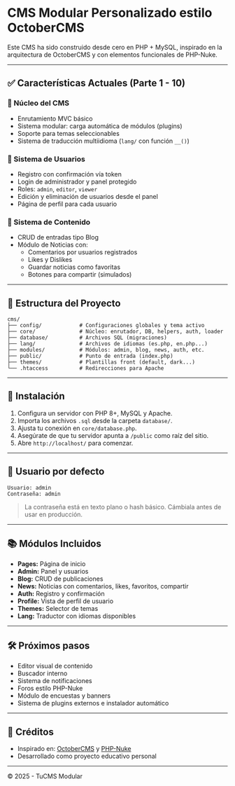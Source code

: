 # CMS Modular Personalizado estilo OctoberCMS

Este CMS ha sido construido desde cero en PHP + MySQL, inspirado en la arquitectura de OctoberCMS y con elementos funcionales de PHP-Nuke.

---

## ✅ Características Actuales (Parte 1 - 10)

### 🧱 Núcleo del CMS
- Enrutamiento MVC básico
- Sistema modular: carga automática de módulos (plugins)
- Soporte para temas seleccionables
- Sistema de traducción multiidioma (`lang/` con función `__()`)

### 🔐 Sistema de Usuarios
- Registro con confirmación vía token
- Login de administrador y panel protegido
- Roles: `admin`, `editor`, `viewer`
- Edición y eliminación de usuarios desde el panel
- Página de perfil para cada usuario

### 📝 Sistema de Contenido
- CRUD de entradas tipo Blog
- Módulo de Noticias con:
  - Comentarios por usuarios registrados
  - Likes y Dislikes
  - Guardar noticias como favoritas
  - Botones para compartir (simulados)

---

## 📂 Estructura del Proyecto

```
cms/
├── config/            # Configuraciones globales y tema activo
├── core/              # Núcleo: enrutador, DB, helpers, auth, loader
├── database/          # Archivos SQL (migraciones)
├── lang/              # Archivos de idiomas (es.php, en.php...)
├── modules/           # Módulos: admin, blog, news, auth, etc.
├── public/            # Punto de entrada (index.php)
├── themes/            # Plantillas front (default, dark...)
└── .htaccess          # Redirecciones para Apache
```

---

## 🚀 Instalación

1. Configura un servidor con PHP 8+, MySQL y Apache.
2. Importa los archivos `.sql` desde la carpeta `database/`.
3. Ajusta tu conexión en `core/database.php`.
4. Asegúrate de que tu servidor apunta a `/public` como raíz del sitio.
5. Abre `http://localhost/` para comenzar.

---

## 👤 Usuario por defecto

```
Usuario: admin
Contraseña: admin
```

> La contraseña está en texto plano o hash básico. Cámbiala antes de usar en producción.

---

## 📚 Módulos Incluidos

- **Pages:** Página de inicio
- **Admin:** Panel y usuarios
- **Blog:** CRUD de publicaciones
- **News:** Noticias con comentarios, likes, favoritos, compartir
- **Auth:** Registro y confirmación
- **Profile:** Vista de perfil de usuario
- **Themes:** Selector de temas
- **Lang:** Traductor con idiomas disponibles

---

## 🛠️ Próximos pasos

- Editor visual de contenido
- Buscador interno
- Sistema de notificaciones
- Foros estilo PHP-Nuke
- Módulo de encuestas y banners
- Sistema de plugins externos e instalador automático

---

## 📌 Créditos

- Inspirado en: [OctoberCMS](https://octobercms.com) y [PHP-Nuke](https://phpnuke.org)
- Desarrollado como proyecto educativo personal

---

© 2025 - TuCMS Modular
